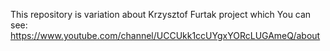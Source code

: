 This repository is variation about Krzysztof Furtak project which You can see:
https://www.youtube.com/channel/UCCUkk1ccUYgxYORcLUGAmeQ/about

